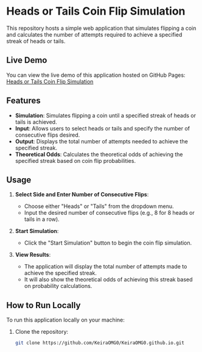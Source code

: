# Heads or Tails Coin Flip Simulation

This repository hosts a simple web application that simulates flipping a coin and calculates the number of attempts required to achieve a specified streak of heads or tails.

## Live Demo

You can view the live demo of this application hosted on GitHub Pages: [Heads or Tails Coin Flip Simulation](https://KeiraOMG0.github.io/)

## Features

- **Simulation**: Simulates flipping a coin until a specified streak of heads or tails is achieved.
- **Input**: Allows users to select heads or tails and specify the number of consecutive flips desired.
- **Output**: Displays the total number of attempts needed to achieve the specified streak.
- **Theoretical Odds**: Calculates the theoretical odds of achieving the specified streak based on coin flip probabilities.

## Usage

1. **Select Side and Enter Number of Consecutive Flips**:
   - Choose either "Heads" or "Tails" from the dropdown menu.
   - Input the desired number of consecutive flips (e.g., 8 for 8 heads or tails in a row).

2. **Start Simulation**:
   - Click the "Start Simulation" button to begin the coin flip simulation.

3. **View Results**:
   - The application will display the total number of attempts made to achieve the specified streak.
   - It will also show the theoretical odds of achieving this streak based on probability calculations.

## How to Run Locally

To run this application locally on your machine:

1. Clone the repository:
   ```bash
   git clone https://github.com/KeiraOMG0/KeiraOMG0.github.io.git
